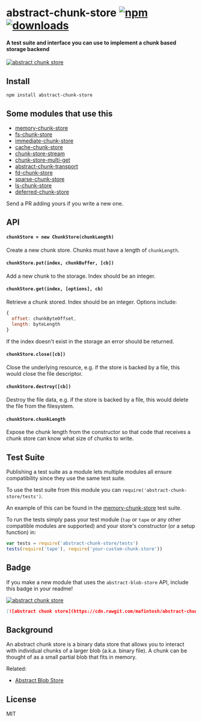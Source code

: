 # abstract-chunk-store [![npm][npm-image]][npm-url] [![downloads][downloads-image]][downloads-url]

[npm-image]: https://img.shields.io/npm/v/abstract-chunk-store.svg?style=flat
[npm-url]: https://npmjs.org/package/abstract-chunk-store
[downloads-image]: https://img.shields.io/npm/dm/abstract-chunk-store.svg?style=flat
[downloads-url]: https://npmjs.org/package/abstract-chunk-store

#### A test suite and interface you can use to implement a chunk based storage backend

[![abstract chunk store](https://cdn.rawgit.com/mafintosh/abstract-chunk-store/master/badge.svg)](https://github.com/mafintosh/abstract-chunk-store)

## Install

```
npm install abstract-chunk-store
```

## Some modules that use this

- [memory-chunk-store](https://npmjs.com/package/memory-chunk-store)
- [fs-chunk-store](https://npmjs.com/package/fs-chunk-store)
- [immediate-chunk-store](https://npmjs.com/package/immediate-chunk-store)
- [cache-chunk-store](https://npmjs.com/package/cache-chunk-store)
- [chunk-store-stream](https://npmjs.com/package/chunk-store-stream)
- [chunk-store-multi-get](https://npmjs.com/package/chunk-store-multi-get)
- [abstract-chunk-transport](https://npmjs.com/package/abstract-chunk-transport)
- [fd-chunk-store](https://www.npmjs.com/package/fd-chunk-store)
- [sparse-chunk-store](https://www.npmjs.com/package/sparse-chunk-store)
- [ls-chunk-store](https://www.npmjs.com/package/ls-chunk-store)
- [deferred-chunk-store](https://www.npmjs.com/package/deferred-chunk-store)

Send a PR adding yours if you write a new one.

## API

#### `chunkStore = new ChunkStore(chunkLength)`

Create a new chunk store. Chunks must have a length of `chunkLength`.

#### `chunkStore.put(index, chunkBuffer, [cb])`

Add a new chunk to the storage. Index should be an integer.

#### `chunkStore.get(index, [options], cb)`

Retrieve a chunk stored. Index should be an integer.
Options include:

``` js
{
  offset: chunkByteOffset,
  length: byteLength
}
```

If the index doesn't exist in the storage an error should be returned.

#### `chunkStore.close([cb])`

Close the underlying resource, e.g. if the store is backed by a file, this would close the
file descriptor.

#### `chunkStore.destroy([cb])`

Destroy the file data, e.g. if the store is backed by a file, this would delete the file
from the filesystem.

#### `chunkStore.chunkLength`

Expose the chunk length from the constructor so that code that receives a chunk
store can know what size of chunks to write.

## Test Suite

Publishing a test suite as a module lets multiple modules all ensure compatibility since
they use the same test suite.

To use the test suite from this module you can `require('abstract-chunk-store/tests')`.

An example of this can be found in the
[memory-chunk-store](https://github.com/mafintosh/memory-chunk-store/blob/master/test.js)
test suite.

To run the tests simply pass your test module (`tap` or `tape` or any other compatible
modules are supported) and your store's constructor (or a setup function) in:

```js
var tests = require('abstract-chunk-store/tests')
tests(require('tape'), require('your-custom-chunk-store'))
```

## Badge

If you make a new module that uses the `abstract-blob-store` API, include this badge in your readme!

[![abstract chunk store](https://cdn.rawgit.com/mafintosh/abstract-chunk-store/master/badge.svg)](https://github.com/mafintosh/abstract-chunk-store)

```md
[![abstract chunk store](https://cdn.rawgit.com/mafintosh/abstract-chunk-store/master/badge.svg)](https://github.com/mafintosh/abstract-chunk-store)
```

## Background

An abstract chunk store is a binary data store that allows you to interact with individual chunks of a larger blob (a.k.a. binary file).  A chunk can be thought of as a small partial blob that fits in memory.

Related:

- [Abstract Blob Store](https://github.com/maxogden/abstract-blob-store)

## License

MIT
